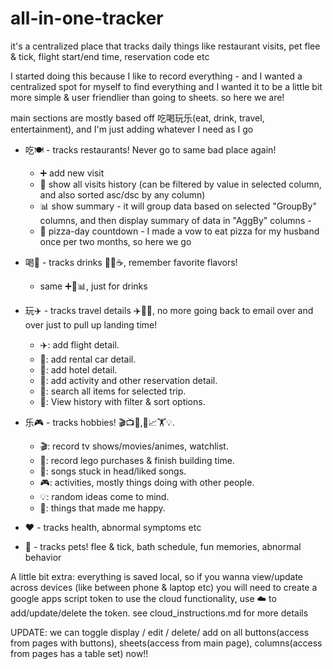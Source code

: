 # all-in-one-tracker
it's a centralized place that tracks daily things like restaurant visits, pet flee & tick, flight start/end time, reservation code etc

I started doing this because I like to record everything - and I wanted a centralized spot for myself to find everything
and I wanted it to be a little bit more simple & user friendlier than going to sheets. so here we are!

main sections are mostly based off 吃喝玩乐(eat, drink, travel, entertainment), and I'm just adding whatever I need as I go

- 吃🍽️ - tracks restaurants! Never go to same bad place again!
  - ➕ add new visit
  - 📜 show all visits history (can be filtered by value in selected column, and also sorted asc/dsc by any column)
  - 📊 show summary - it will group data based on selected "GroupBy" columns, and then display summary of data in "AggBy" columns - 
  - 🍕 pizza-day countdown - I made a vow to eat pizza for my husband once per two months, so here we go

- 喝🧋 - tracks drinks 🧋🍺☕, remember favorite flavors!

  - same ➕📜📊, just for drinks

- 玩✈️ - tracks travel details ✈️🚗🏨, no more going back to email over and over just to pull up landing time!
  - ✈️: add flight detail.
  - 🚗: add rental car detail.
  - 🏨: add hotel detail.
  - 📅: add activity and other reservation detail.
  - 🧳: search all items for selected trip.
  - 📜: View history with filter & sort options.

- 乐🎮 - tracks hobbies! 🎬📺🐉,🧱📈🏋️💡.
  - 🎬: record tv shows/movies/animes, watchlist.
  - 🧱: record lego purchases & finish building time.
  - 🎵: songs stuck in head/liked songs.
  - 🎮: activities, mostly things doing with other people.
  - 💡: random ideas come to mind.
  - 🤩: things that made me happy.

- ❤️ - tracks health, abnormal symptoms etc

- 🐾 - tracks pets! flee & tick, bath schedule, fun memories, abnormal behavior 

A little bit extra:
everything is saved local, so if you wanna view/update across devices (like between phone & laptop etc)
you will need to create a google apps script token to use the cloud functionality, use ☁️ to add/update/delete the token.
see cloud_instructions.md for more details


UPDATE: we can toggle display / edit / delete/ add on all buttons(access from pages with buttons), sheets(access from main page), columns(access from pages has a table set) now!!
